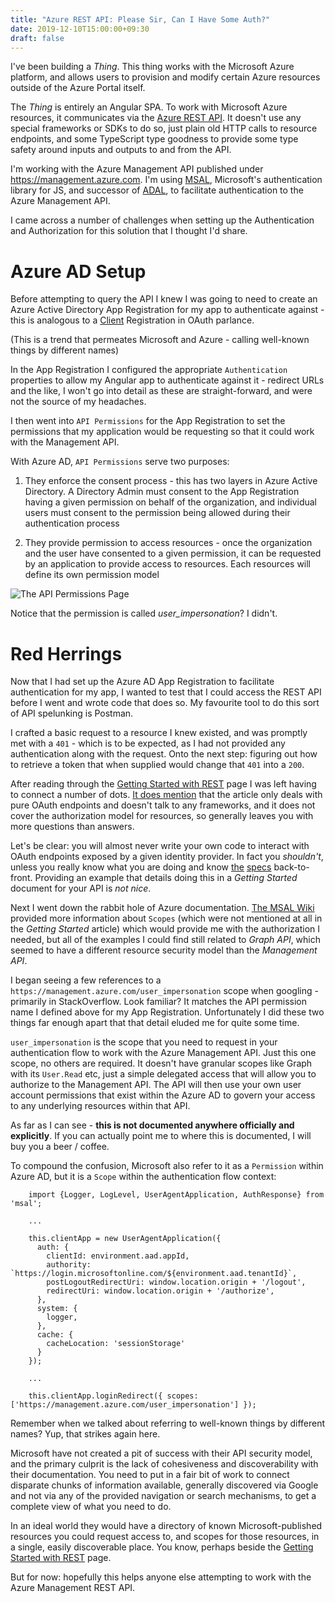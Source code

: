 ```yaml
---
title: "Azure REST API: Please Sir, Can I Have Some Auth?"
date: 2019-12-10T15:00:00+09:30
draft: false
---
```


I've been building a _Thing_. This thing works with the Microsoft Azure platform, and allows users to provision and modify certain Azure resources outside of the Azure Portal itself.

The _Thing_ is entirely an Angular SPA. To work with Microsoft Azure resources, it communicates via the [Azure REST API](https://docs.microsoft.com/en-us/rest/api/azure/). It doesn't use any special frameworks or SDKs to do so, just plain old HTTP calls to resource endpoints, and some TypeScript type goodness to provide some type safety around inputs and outputs to and from the API.

I'm working with the Azure Management API published under https://management.azure.com. I'm using [MSAL](https://github.com/AzureAD/microsoft-authentication-library-for-js/wiki/MSAL-basics), Microsoft's authentication library for JS, and successor of [ADAL](https://github.com/AzureAD/azure-activedirectory-library-for-js/wiki/ADAL-basics), to facilitate authentication to the Azure Management API.

I came across a number of challenges when setting up the Authentication and Authorization for this solution that I thought I'd share.

Azure AD Setup
===

Before attempting to query the API I knew I was going to need to create an Azure Active Directory App Registration for my app to authenticate against - this is analogous to a [Client](https://tools.ietf.org/html/rfc6749#section-1.1) Registration in OAuth parlance.

(This is a trend that permeates Microsoft and Azure - calling well-known things by different names)

In the App Registration I configured the appropriate `Authentication` properties to allow my Angular app to authenticate against it - redirect URLs and the like, I won't go into detail as these are straight-forward, and were not the source of my headaches.

I then went into `API Permissions` for the App Registration to set the permissions that my application would be requesting so that it could work with the Management API.

With Azure AD, `API Permissions` serve two purposes:

1. They enforce the consent process - this has two layers in Azure Active Directory. A Directory Admin must consent to the App Registration having a given permission on behalf of the organization, and individual users must consent to the permission being allowed during their authentication process

2. They provide permission to access resources - once the organization and the user have consented to a given permission, it can be requested by an application to provide access to resources. Each resources will define its own permission model

![The API Permissions Page](/have-some-auth/api-permissions.png)

Notice that the permission is called *user_impersonation*? I didn't. 

Red Herrings
===

Now that I had set up the Azure AD App Registration to facilitate authentication for my app, I wanted to test that I could access the REST API before I went and wrote code that does so. My favourite tool to do this sort of API spelunking is Postman.

I crafted a basic request to a resource I knew existed, and was promptly met with a `401` - which is to be expected, as I had not provided any authentication along with the request. Onto the next step: figuring out how to retrieve a token that when supplied would change that `401` into a `200`.

After reading through the [Getting Started with REST](https://docs.microsoft.com/en-us/rest/api/azure/) page I was left having to connect a number of dots. [It does mention](https://docs.microsoft.com/en-us/rest/api/azure/#acquire-an-access-token) that the article only deals with pure OAuth endpoints and doesn't talk to any frameworks, and it does not cover the authorization model for resources, so generally leaves you with more questions than answers. 

Let's be clear: you will almost never write your own code to interact with OAuth endpoints exposed by a given identity provider. In fact you _shouldn't_, unless you really know what you are doing and know [the](https://tools.ietf.org/html/rfc6749#section-1.1) [specs](https://openid.net/specs/openid-connect-core-1_0.html) back-to-front. Providing an example that details doing this in a _Getting Started_ document for your API is _not nice_. 

Next I went down the rabbit hole of Azure documentation. [The MSAL Wiki](https://github.com/AzureAD/microsoft-authentication-library-for-js/wiki/api-scopes#request-specific-scopes-for-a-web-api) provided more information about `Scopes` (which were not mentioned at all in the _Getting Started_ article) which would provide me with the authorization I needed, but all of the examples I could find still related to _Graph API_, which seemed to have a different resource security model than the _Management API_.

I began seeing a few references to a `https://management.azure.com/user_impersonation` scope when googling - primarily in StackOverflow. Look familiar? It matches the API permission name I defined above for my App Registration. Unfortunately I did these two things far enough apart that that detail eluded me for quite some time. 

`user_impersonation` is the scope that you need to request in your authentication flow to work with the Azure Management API. Just this one scope, no others are required. It doesn't have granular scopes like Graph with its `User.Read` etc, just a simple delegated access that will allow you to authorize to the Management API. The API will then use your own user account permissions that exist within the Azure AD to govern your access to any underlying resources within that API.

As far as I can see - **this is not documented anywhere officially and explicitly**. If you can actually point me to where this is documented, I will buy you a beer / coffee.

To compound the confusion, Microsoft also refer to it as a `Permission` within Azure AD, but it is a `Scope` within the authentication flow context:

```TS
    import {Logger, LogLevel, UserAgentApplication, AuthResponse} from 'msal';

    ...

    this.clientApp = new UserAgentApplication({
      auth: {
        clientId: environment.aad.appId,
        authority: `https://login.microsoftonline.com/${environment.aad.tenantId}`,
        postLogoutRedirectUri: window.location.origin + '/logout',
        redirectUri: window.location.origin + '/authorize',
      },
      system: {
        logger,
      },
      cache: {
        cacheLocation: 'sessionStorage'
      }
    });

    ...

    this.clientApp.loginRedirect({ scopes: ['https://management.azure.com/user_impersonation'] });
```

Remember when we talked about referring to well-known things by different names? Yup, that strikes again here.

Microsoft have not created a pit of success with their API security model, and the primary culprit is the lack of cohesiveness and discoverability with their documentation. You need to put in a fair bit of work to connect disparate chunks of information available, generally discovered via Google and not via any of the provided navigation or search mechanisms, to get a complete view of what you need to do. 

In an ideal world they would have a directory of known Microsoft-published resources you could request access to, and scopes for those resources, in a single, easily discoverable place. You know, perhaps beside the [Getting Started with REST](https://docs.microsoft.com/en-us/rest/api/azure/) page.

But for now: hopefully this helps anyone else attempting to work with the Azure Management REST API.